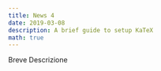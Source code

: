 ```yaml
---
title: News 4
date: 2019-03-08
description: A brief guide to setup KaTeX
math: true
---
```


Breve Descrizione
<!--more-->
